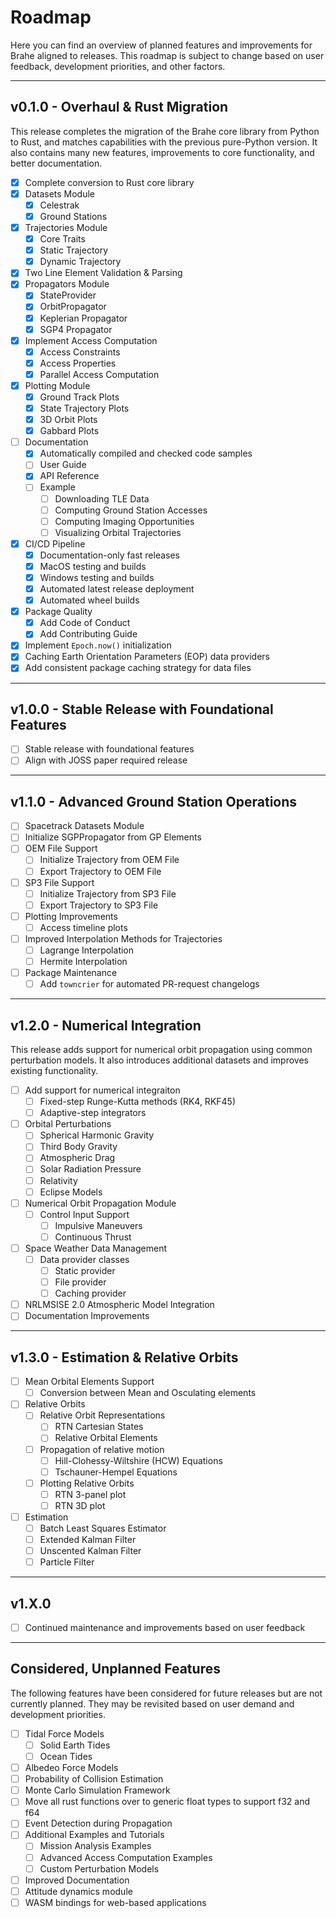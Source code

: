 # Roadmap

Here you can find an overview of planned features and improvements for Brahe aligned to releases. This roadmap is subject to change based on user feedback, development priorities, and other factors.

----

## v0.1.0 - Overhaul & Rust Migration

This release completes the migration of the Brahe core library from Python to Rust, and matches capabilities with the previous pure-Python version.
It also contains many new features, improvements to core functionality, and better documentation.

- [x] Complete conversion to Rust core library
- [x] Datasets Module
    - [x] Celestrak
    - [x] Ground Stations
- [x] Trajectories Module
    - [x] Core Traits
    - [x] Static Trajectory
    - [x] Dynamic Trajectory
- [x] Two Line Element Validation & Parsing
- [x] Propagators Module
    - [x] StateProvider
    - [x] OrbitPropagator
    - [x] Keplerian Propagator
    - [x] SGP4 Propagator
- [x] Implement Access Computation
    - [x] Access Constraints
    - [x] Access Properties
    - [x] Parallel Access Computation
- [x] Plotting Module
    - [x] Ground Track Plots
    - [x] State Trajectory Plots
    - [x] 3D Orbit Plots
    - [x] Gabbard Plots
- [ ] Documentation
    - [x] Automatically compiled and checked code samples
    - [ ] User Guide
    - [x] API Reference
    - [ ] Example
        - [ ] Downloading TLE Data
        - [ ] Computing Ground Station Accesses
        - [ ] Computing Imaging Opportunities
        - [ ] Visualizing Orbital Trajectories
- [x] CI/CD Pipeline
    - [x] Documentation-only fast releases
    - [x] MacOS testing and builds
    - [x] Windows testing and builds
    - [x] Automated latest release deployment
    - [x] Automated wheel builds
- [x] Package Quality
    - [x] Add Code of Conduct
    - [x] Add Contributing Guide
- [x] Implement `Epoch.now()` initialization
- [x] Caching Earth Orientation Parameters (EOP) data providers
- [x] Add consistent package caching strategy for data files

----

## v1.0.0 - Stable Release with Foundational Features

- [ ] Stable release with foundational features
- [ ] Align with JOSS paper required release

----

## v1.1.0 - Advanced Ground Station Operations

- [ ] Spacetrack Datasets Module
- [ ] Initialize SGPPropagator from GP Elements
- [ ] OEM File Support
    - [ ] Initialize Trajectory from OEM File
    - [ ] Export Trajectory to OEM File
- [ ] SP3 File Support
    - [ ] Initialize Trajectory from SP3 File
    - [ ] Export Trajectory to SP3 File
- [ ] Plotting Improvements
    - [ ] Access timeline plots
- [ ] Improved Interpolation Methods for Trajectories
    - [ ] Lagrange Interpolation
    - [ ] Hermite Interpolation
- [ ] Package Maintenance
    - [ ] Add `towncrier` for automated PR-request changelogs

----

## v1.2.0 - Numerical Integration

This release adds support for numerical orbit propagation using common perturbation models. It also introduces additional datasets and improves existing functionality.

- [ ] Add support for numerical integraiton
    - [ ] Fixed-step Runge-Kutta methods (RK4, RKF45)
    - [ ] Adaptive-step integrators
- [ ] Orbital Perturbations
    - [ ] Spherical Harmonic Gravity
    - [ ] Third Body Gravity
    - [ ] Atmospheric Drag
    - [ ] Solar Radiation Pressure
    - [ ] Relativity
    - [ ] Eclipse Models
- [ ] Numerical Orbit Propagation Module
    - [ ] Control Input Support
        - [ ] Impulsive Maneuvers
        - [ ] Continuous Thrust
- [ ] Space Weather Data Management
    - [ ] Data provider classes
        - [ ] Static provider
        - [ ] File provider
        - [ ] Caching provider
- [ ] NRLMSISE 2.0 Atmospheric Model Integration
- [ ] Documentation Improvements

----

## v1.3.0 - Estimation & Relative Orbits

- [ ] Mean Orbital Elements Support
    - [ ] Conversion between Mean and Osculating elements
- [ ] Relative Orbits
    - [ ] Relative Orbit Representations
        - [ ] RTN Cartesian States
        - [ ] Relative Orbital Elements
    - [ ] Propagation of relative motion
        - [ ] Hill-Clohessy-Wiltshire (HCW) Equations
        - [ ] Tschauner-Hempel Equations
    - [ ] Plotting Relative Orbits
        - [ ] RTN 3-panel plot
        - [ ] RTN 3D plot
- [ ] Estimation
    - [ ] Batch Least Squares Estimator
    - [ ] Extended Kalman Filter
    - [ ] Unscented Kalman Filter
    - [ ] Particle Filter

----

## v1.X.0

- [ ] Continued maintenance and improvements based on user feedback

----

## Considered, Unplanned Features

The following features have been considered for future releases but are not currently planned. They may be revisited based on user demand and development priorities.

- [ ] Tidal Force Models
    - [ ] Solid Earth Tides
    - [ ] Ocean Tides
- [ ] Albedeo Force Models
- [ ] Probability of Collision Estimation
- [ ] Monte Carlo Simulation Framework
- [ ] Move all rust functions over to generic float types to support f32 and f64
- [ ] Event Detection during Propagation
- [ ] Additional Examples and Tutorials
    - [ ] Mission Analysis Examples
    - [ ] Advanced Access Computation Examples
    - [ ] Custom Perturbation Models
- [ ] Improved Documentation
- [ ] Attitude dynamics module
- [ ] WASM bindings for web-based applications